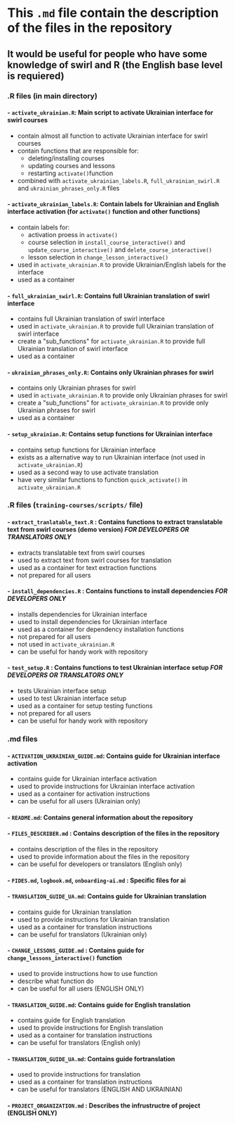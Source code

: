 # This `.md` file contain the description of the files in the repository

## It would be useful for people who have some knowledge of swirl and R (the English base level is requiered)

### .R files (in main directory)

#### - `activate_ukrainian.R`: Main script to activate Ukrainian interface for swirl courses
 - contain almost all function to activate Ukrainian interface for swirl courses 
 - contain functions that are responsible for:
   - deleting/installing courses
   - updating courses and lessons
   - restarting `activate()`function 
 - combined with `activate_ukrainian_labels.R`, `full_ukrainian_swirl.R` and `ukrainian_phrases_only.R` files
 
 
#### - `activate_ukrainian_labels.R`: Contain labels for Ukrainian and English interface activation (for `activate()` function and other functions)
 - contain labels for:
   - activation proess in `activate()`
   - course selection in `install_course_interactive()` and `update_course_interactive()` and `delete_course_interactive()`
   - lesson selection in `change_lesson_interactive()`
 - used in `activate_ukrainian.R` to provide Ukrainian/English labels for the interface
 - used as a container 

#### - `full_ukrainian_swirl.R`: Contains full Ukrainian translation of swirl interface
 - contains full Ukrainian translation of swirl interface
 - used in `activate_ukrainian.R` to provide full Ukrainian translation of swirl interface
 - create a "sub_functions" for `activate_ukrainian.R` to provide full Ukrainian translation of swirl interface
 - used as a container
 
#### - `ukrainian_phrases_only.R`: Contains only Ukrainian phrases for swirl
 - contains only Ukrainian phrases for swirl
 - used in `activate_ukrainian.R` to provide only Ukrainian phrases for swirl
 - create a "sub_functions" for `activate_ukrainian.R` to provide only Ukrainian phrases for swirl
 - used as a container
 
#### - `setup_ukrainian.R`: Contains setup functions for Ukrainian interface 
 - contains setup functions for Ukrainian interface
 - exists as a alternative way to run Ukrainian interface (not used in `activate_ukrainian.R`)
 - used as a second way to use activate translation 
 - have very similar functions to function `quick_activate()` in `activate_ukrainian.R`

### .R files (`training-courses/scripts/` file)

#### - `extract_tranlatable_text.R` : Contains functions to extract translatable text from swirl courses (demo version)  ***FOR DEVELOPERS OR TRANSLATORS ONLY***
 - extracts translatable text from swirl courses
 - used to extract text from swirl courses for translation
 - used as a container for text extraction functions
 - not prepared for all users
 
#### - `install_dependencies.R` : Contains functions to install dependencies ***FOR DEVELOPERS ONLY***
 - installs dependencies for Ukrainian interface
 - used to install dependencies for Ukrainian interface
 - used as a container for dependency installation functions
 - not prepared for all users
 - not used in `activate_ukrainian.R`
 - can be useful for handy work with repository
 
#### - `test_setup.R` : Contains functions to test Ukrainian interface setup ***FOR DEVELOPERS OR TRANSLATORS ONLY***
 - tests Ukrainian interface setup
 - used to test Ukrainian interface setup
 - used as a container for setup testing functions
 - not prepared for all users
 - can be useful for handy work with repository
 
 
### .md files 

#### - `ACTIVATION_UKRAINIAN_GUIDE.md`: Contains guide for Ukrainian interface activation
 - contains guide for Ukrainian interface activation
 - used to provide instructions for Ukrainian interface activation
 - used as a container for activation instructions 
 - can be useful for all users (Ukrainian only)
 
#### - `README.md`: Contains general information about the repository

#### - `FILES_DESCRIBER.md` : Contains description of the files in the repository
 - contains description of the files in the repository
 - used to provide information about the files in the repository
 - can be useful for developers or translators (English only)
 
#### - `FIDES.md`, `logbook.md`, `onboarding-ai.md` : Specific files for ai 

 
#### - `TRANSLATION_GUIDE_UA.md`: Contains guide for Ukrainian translation
 - contains guide for Ukrainian translation
 - used to provide instructions for Ukrainian translation
 - used as a container for translation instructions 
 - can be useful for translators (Ukrainian only)

#### -  `CHANGE_LESSONS_GUIDE.md` : Contains guide for `change_lessons_interactive()` function
 - used to provide instructions how to use function
 - describe what function do
 - can be useful for all users (ENGLISH ONLY)
 
#### - `TRANSLATION_GUIDE.md`: Contains guide for English translation
- contains guide for English translation
 - used to provide instructions for English translation
 - used as a container for translation instructions 
 - can be useful for translators (English only)
 
#### - `TRANSLATION_GUIDE_UA.md`: Contains guide fortranslation
 - used to provide instructions for  translation
 - used as a container for translation instructions 
 - can be useful for translators (ENGLISH AND UKRAINIAN)
 
#### - `PROJECT_ORGANIZATION.md` : Describes the infrustructre of project (ENGLISH ONLY)
